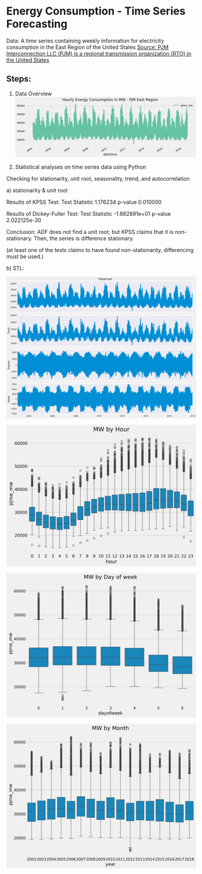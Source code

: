 <h1> Energy Consumption - Time Series Forecasting </h1>

Data: A time series containing weekly information for electricity consumption in the East Region of the United States
<a href="https://www.kaggle.com/datasets/robikscube/hourly-energy-consumption"> Source: PJM Interconnection LLC (PJM) is a regional transmission organization (RTO) in the United States </a>

<h2> Steps: </h2>

1) Data Overview
![ts1](https://github.com/Pollybs/energy_consumption_time_series/blob/main/plots/energy_use_graph.png)

2) Statistical analyses on time series data using Python

Checking for stationarity, unit root, seasonality, trend, and autocorrelation

a) stationarity &  unit root

Results of KPSS Test:
Test Statistic             1.176234
p-value                    0.010000

Results of Dickey-Fuller Test:
Test Statistic                -1.882891e+01
p-value                        2.022125e-30

Conclusion: ADF does not find a unit root; but KPSS claims that it is non-stationary. Then, the series is difference stationary. 

(at least one of the tests claims to have found non-stationarity, differencing must be used.)

b) STL: 

![ts2](https://github.com/Pollybs/energy_consumption_time_series/blob/main/plots/stl.png)

![ts5](https://github.com/Pollybs/energy_consumption_time_series/blob/main/plots/mw_hour.png)

![ts3](https://github.com/Pollybs/energy_consumption_time_series/blob/main/plots/mw_day_week.png)

![ts4](https://github.com/Pollybs/energy_consumption_time_series/blob/main/plots/mw_month.png)





